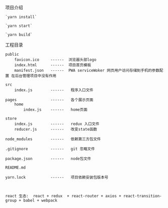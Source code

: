 项目介绍

    `yarn install`

    `yarn start`

    `yarn build`

工程目录

    public
        favicon.ico     ------  浏览器头部logo
        index.html      ------  项目首页模板
        manifest.json   ------  PWA serviceWoker 网页用户访问存储到手机的参数配置 在后台管理项目中没有作用

    src
        index.js        ------   程序入口文件

    pages               ------   各个展示页面
        home
            index.js    ------   home页面

    store
        index.js        ------   redux 入口文件
        reducer.js      ------   改变state函数  

    node_modules        ------   依赖第三方包文件

    .gitignore          ------   git 忽略文件

    package.json        ------   node包文件

    README.md

    yarn.lock           ------   项目依赖安装包版本号



    react 生态:  react + redux  + react-router + axios + react-transition-group + babel + webpack